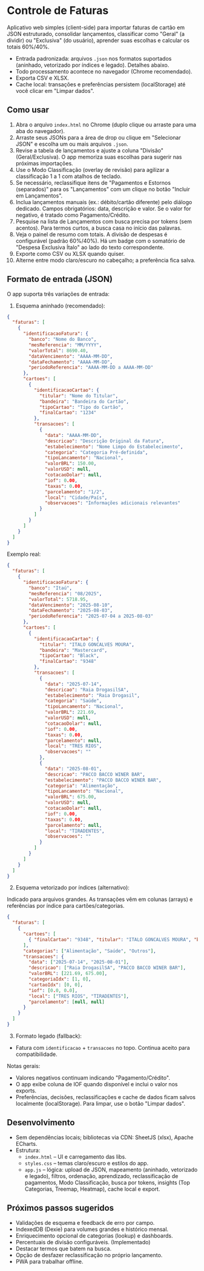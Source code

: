 # Controle de Faturas

Aplicativo web simples (client-side) para importar faturas de cartão em JSON estruturado, consolidar lançamentos, classificar como "Geral" (a dividir) ou "Exclusiva" (do usuário), aprender suas escolhas e calcular os totais 60%/40%.

- Entrada padronizada: arquivos `.json` nos formatos suportados (aninhado, vetorizado por índices e legado). Detalhes abaixo.
- Todo processamento acontece no navegador (Chrome recomendado).
- Exporta CSV e XLSX.
- Cache local: transações e preferências persistem (localStorage) até você clicar em "Limpar dados".

## Como usar

1. Abra o arquivo `index.html` no Chrome (duplo clique ou arraste para uma aba do navegador).
2. Arraste seus JSONs para a área de drop ou clique em "Selecionar JSON" e escolha um ou mais arquivos `.json`.
3. Revise a tabela de lançamentos e ajuste a coluna "Divisão" (Geral/Exclusiva). O app memoriza suas escolhas para sugerir nas próximas importações.
4. Use o Modo Classificação (overlay de revisão) para agilizar a classificação 1 a 1 com atalhos de teclado.
5. Se necessário, reclassifique itens de "Pagamentos e Estornos (separados)" para os "Lançamentos" com um clique no botão "Incluir em Lançamentos".
6. Inclua lançamentos manuais (ex.: débito/cartão diferente) pelo diálogo dedicado. Campos obrigatórios: data, descrição e valor. Se o valor for negativo, é tratado como Pagamento/Crédito.
7. Pesquise na lista de Lançamentos com busca precisa por tokens (sem acentos). Para termos curtos, a busca casa no início das palavras.
8. Veja o painel de resumo com totais. A divisão de despesas é configurável (padrão 60%/40%). Há um badge com o somatório de "Despesa Exclusiva Ítalo" ao lado do texto correspondente.
9. Exporte como CSV ou XLSX quando quiser.
10. Alterne entre modo claro/escuro no cabeçalho; a preferência fica salva.

## Formato de entrada (JSON)

O app suporta três variações de entrada:

1) Esquema aninhado (recomendado):

```json
{
  "faturas": [
    {
      "identificacaoFatura": {
        "banco": "Nome do Banco",
        "mesReferencia": "MM/YYYY",
        "valorTotal": 8690.40,
        "dataVencimento": "AAAA-MM-DD",
        "dataFechamento": "AAAA-MM-DD",
        "periodoReferencia": "AAAA-MM-DD a AAAA-MM-DD"
      },
      "cartoes": [
        {
          "identificacaoCartao": {
            "titular": "Nome do Titular",
            "bandeira": "Bandeira do Cartão",
            "tipoCartao": "Tipo do Cartão",
            "finalCartao": "1234"
          },
          "transacoes": [
            {
              "data": "AAAA-MM-DD",
              "descricao": "Descrição Original da Fatura",
              "estabelecimento": "Nome Limpo do Estabelecimento",
              "categoria": "Categoria Pré-definida",
              "tipoLancamento": "Nacional",
              "valorBRL": 150.00,
              "valorUSD": null,
              "cotacaoDolar": null,
              "iof": 0.00,
              "taxas": 0.00,
              "parcelamento": "1/2",
              "local": "Cidade/País",
              "observacoes": "Informações adicionais relevantes"
            }
          ]
        }
      ]
    }
  ]
}
```

Exemplo real:

```json
{
  "faturas": [
    {
      "identificacaoFatura": {
        "banco": "Itaú",
        "mesReferencia": "08/2025",
        "valorTotal": 5718.95,
        "dataVencimento": "2025-08-10",
        "dataFechamento": "2025-08-03",
        "periodoReferencia": "2025-07-04 a 2025-08-03"
      },
      "cartoes": [
        {
          "identificacaoCartao": {
            "titular": "ITALO GONCALVES MOURA",
            "bandeira": "Mastercard",
            "tipoCartao": "Black",
            "finalCartao": "9348"
          },
          "transacoes": [
            {
              "data": "2025-07-14",
              "descricao": "Raia DrogasilSA",
              "estabelecimento": "Raia Drogasil",
              "categoria": "Saúde",
              "tipoLancamento": "Nacional",
              "valorBRL": 221.69,
              "valorUSD": null,
              "cotacaoDolar": null,
              "iof": 0.00,
              "taxas": 0.00,
              "parcelamento": null,
              "local": "TRES RIOS",
              "observacoes": ""
            },
            {
              "data": "2025-08-01",
              "descricao": "PACCO BACCO WINER BAR",
              "estabelecimento": "PACCO BACCO WINER BAR",
              "categoria": "Alimentação",
              "tipoLancamento": "Nacional",
              "valorBRL": 675.00,
              "valorUSD": null,
              "cotacaoDolar": null,
              "iof": 0.00,
              "taxas": 0.00,
              "parcelamento": null,
              "local": "TIRADENTES",
              "observacoes": ""
            }
          ]
        }
      ]
    }
  ]
}
```

2) Esquema vetorizado por índices (alternativo):

Indicado para arquivos grandes. As transações vêm em colunas (arrays) e referências por índice para cartões/categorias.

```json
{
  "faturas": [
    {
      "cartoes": [
        { "finalCartao": "9348", "titular": "ITALO GONCALVES MOURA", "bandeira": "Mastercard", "tipoCartao": "Black" }
      ],
      "categorias": ["Alimentação", "Saúde", "Outros"],
      "transacoes": {
        "data": ["2025-07-14", "2025-08-01"],
        "descricao": ["Raia DrogasilSA", "PACCO BACCO WINER BAR"],
        "valorBRL": [221.69, 675.00],
        "categoriaIdx": [1, 0],
        "cartaoIdx": [0, 0],
        "iof": [0.0, 0.0],
        "local": ["TRES RIOS", "TIRADENTES"],
        "parcelamento": [null, null]
      }
    }
  ]
}
```

3) Formato legado (fallback):

- Fatura com `identificacao` + `transacoes` no topo. Continua aceito para compatibilidade.

Notas gerais:
- Valores negativos continuam indicando "Pagamento/Crédito".
- O app exibe coluna de IOF quando disponível e inclui o valor nos exports.
- Preferências, decisões, reclassificações e cache de dados ficam salvos localmente (localStorage). Para limpar, use o botão "Limpar dados".

## Desenvolvimento

- Sem dependências locais; bibliotecas via CDN: SheetJS (xlsx), Apache ECharts.
- Estrutura:
  - `index.html` – UI e carregamento das libs.
  - `styles.css` – temas claro/escuro e estilos do app.
  - `app.js` – lógica: upload de JSON, mapeamento (aninhado, vetorizado e legado), filtros, ordenação, aprendizado, reclassificação de pagamentos, Modo Classificação, busca por tokens, insights (Top Categorias, Treemap, Heatmap), cache local e export.

## Próximos passos sugeridos

- Validações de esquema e feedback de erro por campo.
- IndexedDB (Dexie) para volumes grandes e histórico mensal.
- Enriquecimento opcional de categorias (lookup) e dashboards.
- Percentuais de divisão configuráveis. (Implementado)
- Destacar termos que batem na busca.
- Opção de desfazer reclassificação no próprio lançamento.
- PWA para trabalhar offline.
